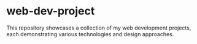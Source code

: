 # web-dev-project
This repository showcases a collection of my web development projects, each demonstrating various technologies and design approaches.
